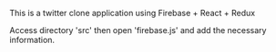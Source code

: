 This is a twitter clone application using Firebase + React + Redux

Access directory 'src' then open 'firebase.js' and add the necessary information.
